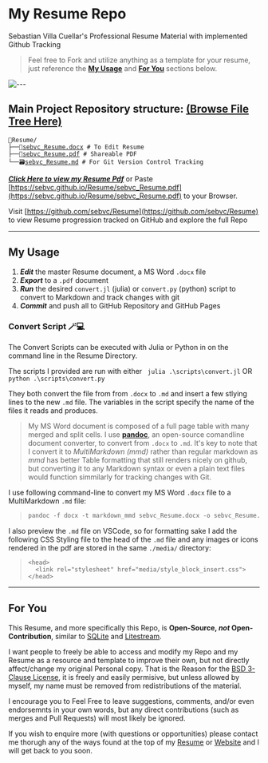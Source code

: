 # My Resume Repo
Sebastian Villa Cuellar's Professional Resume Material with implemented Github Tracking

>Feel free to Fork and utilize anything as a template for your resume, just reference the [**My Usage**](#my-usage) and [**For You**](#for-you) sections below.

![---](https://github.com/sebvc/Resume/assets/90735870/78313136-8b1d-4cb4-ad42-71e3ed6ff5c1)
## Main Project Repository structure: [(Browse File Tree Here)](https://github.com/sebvc/Resume/)
<pre><code>📁Resume/
├──📝<a href="https://sebvc.github.io/Resume/sebvc_Resume.docx">sebvc_Resume.docx</a> # To Edit Resume
├──📄<a href="https://sebvc.github.io/Resume/sebvc_Resume.pdf">sebvc_Resume.pdf</a> # Shareable PDF 
└──🗃️<a href="https://github.com/sebvc/Resume/blob/main/sebvc_Resume.md">sebvc_Resume.md</a> # For Git Version Control Tracking
</code></pre>

<!-- ```sh
📁Resume/
├──📝sebvc_Resume.docx # To Edit Resume
├──📄sebvc_Resume.pdf # Shareable PDF 
└──🗃️sebvc_Resume.md # For Git Version Control Tracking
``` -->

[***Click Here to view my Resume Pdf***](https://sebvc.github.io/Resume/sebvc_Resume.pdf) or Paste [https://sebvc.github.io/Resume/sebvc_Resume.pdf](https://sebvc.github.io/Resume/sebvc_Resume.pdf) to your Browser.
 
Visit [https://github.com/sebvc/Resume](https://github.com/sebvc/Resume) to view Resume progression tracked on GitHub and explore the full Repo

---
## My Usage

1. **_Edit_** the master Resume document, a MS Word `.docx` file
2. **_Export_** to a `.pdf` document
3. **_Run_** the desired `convert.jl` (julia) or `convert.py` (python) script to convert to Markdown and track changes with git
4. **_Commit_** and push all to GitHub Repository and GitHub Pages

### Convert Script 🪄💻

The Convert Scripts can be executed with Julia or Python in on the command line in the Resume Directory.

The scripts I provided are run with either ` julia .\scripts\convert.jl` OR `python .\scripts\convert.py`

They both convert the file from from `.docx` to `.md` and insert a few stlying lines to the new `.md` file. The variables in the script specify the name of the files it reads and produces.

> My MS Word document is composed of a full page table with many merged and split cells. I use **[pandoc](https://pandoc.org/)**, an open-source comandline document converter, to convert from `.docx` to `.md`. It's key to note that I convert it to _MultiMarkdown (mmd)_ rather than regular markdown as _mmd_ has better Table formatting that still renders nicely on github, but converting it to any Markdown syntax or even a plain text files would function simmilarly for tracking changes with Git.

I use following command-line to convert my MS Word `.docx` file to a MultiMarkdown `.md` file: 
<blockquote>

```ps
pandoc -f docx -t markdown_mmd sebvc_Resume.docx -o sebvc_Resume.md 
```

</blockquote>


I also preview the `.md` file on VSCode, so for formatting sake I add the following CSS Styling file to the head of the `.md` file and any images or icons rendered in the pdf are stored in the same `./media/` directory:

<blockquote>
<code>&lt;head&gt;
  &lt;link rel="stylesheet" href="media/style_block_insert.css"&gt;
&lt;/head&gt;</code>
</blockquote>

 ---
## For You
This Resume, and more specifically this Repo, is **Open-Source, _not_ Open-Contribution**, similar to [SQLite](https://www.sqlite.org/copyright.html) and [Litestream](https://github.com/benbjohnson/litestream/commit/a8d63b54aa5bd2d9639af01e1e0c2098a65b323a#diff-b335630551682c19a781afebcf4d07bf978fb1f8ac04c6bf87428ed5106870f5R121). 

I want people to freely be able to access and modify my Repo and my Resume as a resource and template to improve their own, but not directly affect/change my original Personal copy. That is the Reason for the [BSD 3-Clause License](./LICENSE.md), it is freely and easily permisive, but unless allowed by myself, my name must be removed from redistributions of the material.

I encourage you to Feel Free to leave suggestions, comments, and/or even endorsemnts in your own words, but any direct contributions (such as merges and Pull Requests) will most likely be ignored.

If you wish to enquire more (with questions or opportunities) please contact me thorugh any of the ways found at the top of my [Resume](./sebvc_Resume.md) or [Website](https://tx.ag/sebvc) and I will get back to you soon.

